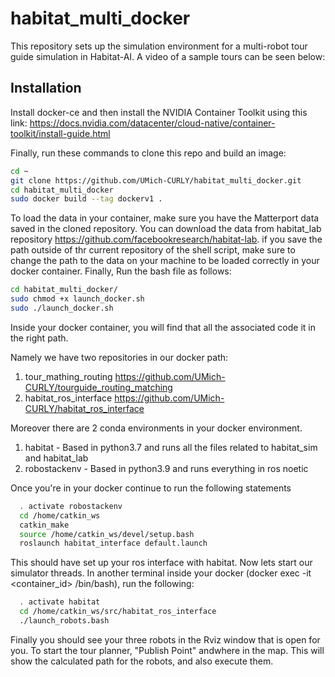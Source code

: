 # habitat_multi_docker

This repository sets up the simulation environment for a multi-robot tour guide simulation in Habitat-AI. A video of a sample tours can be seen below:


## Installation

Install docker-ce and then install the NVIDIA Container Toolkit using this link:
https://docs.nvidia.com/datacenter/cloud-native/container-toolkit/install-guide.html

Finally, run these commands to clone this repo and build an image:

```bash
cd ~
git clone https://github.com/UMich-CURLY/habitat_multi_docker.git
cd habitat_multi_docker
sudo docker build --tag dockerv1 .
```
To load the data in your container, make sure you have the Matterport data saved in the cloned repository. You can download the data from habitat_lab repository https://github.com/facebookresearch/habitat-lab. if you save the path outside of thr current repository of the shell script, make sure to change the path to the data on your machine to be loaded correctly in your docker container.
Finally, Run the bash file as follows:

```bash
cd habitat_multi_docker/
sudo chmod +x launch_docker.sh
sudo ./launch_docker.sh
```
  
  Inside your docker container, you will find that all the associated code it in the right path.
  
  Namely we have two repositories in our docker path:
  
  1. tour_mathing_routing https://github.com/UMich-CURLY/tourguide_routing_matching
  2. habitat_ros_interface https://github.com/UMich-CURLY/habitat_ros_interface

  Moreover there are 2 conda environments in your docker environment. 
  1. habitat - Based in python3.7 and runs all the files related to habitat_sim and habitat_lab
  2. robostackenv - Based in python3.9 and runs everything in ros noetic
 
  Once you're in your docker continue to run the following statements 
  
  ```bash
    . activate robostackenv
    cd /home/catkin_ws
    catkin_make
    source /home/catkin_ws/devel/setup.bash
    roslaunch habitat_interface default.launch
  ```
  
  This should have set up your ros interface with habitat. Now lets start our simulator threads.
  In another terminal inside your docker (docker exec -it <container_id> /bin/bash), run the following:
  
  ```bash
    . activate habitat
    cd /home/catkin_ws/src/habitat_ros_interface
    ./launch_robots.bash
  ```

Finally you should see your three robots in the Rviz window that is open for you. To start the tour planner, "Publish Point" andwhere in the map. This will show the calculated path for the robots, and also execute them. 
